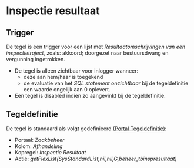 # Inspectie resultaat

## Trigger

De tegel is een trigger voor een lijst met *Resultaatomschrijvingen van een inspectietraject*, zoals: akkoord; doorgezet naar bestuursdwang en vergunning ingetrokken.

* De tegel is alleen zichtbaar voor inlogger wanneer:
  * deze aan hem/haar is toegekend
  * de evaluatie van het *SQL statement onzichtbaar* bij de tegeldefinitie een waarde ongelijk aan 0 oplevert.
* Een tegel is disabled indien zo aangevinkt bij de tegeldefinitie.

## Tegeldefinitie

De tegel is standaard als volgt gedefinieerd ([Portal Tegeldefinitie](/docs/instellen_inrichten/portaldefinitie/portal_tegel.md)):

* Portaal: *Zaakbeheer*
* Kolom: *Afhandeling*
* Kopregel: *Inspectie Resultaat*
* Actie: *getFlexList(SysStandardList,nil,nil,G,beheer_tbinspresultaat)*
